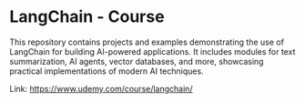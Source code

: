 # LangChain - Course

This repository contains projects and examples demonstrating the use of LangChain for building AI-powered applications. It includes modules for text summarization, AI agents, vector databases, and more, showcasing practical implementations of modern AI techniques.

Link: <https://www.udemy.com/course/langchain/>
